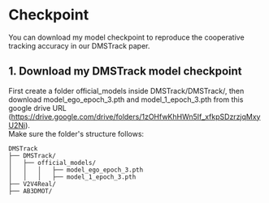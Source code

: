 # Checkpoint

You can download my model checkpoint to reproduce the cooperative tracking accuracy in our DMSTrack paper.


## **1. Download my DMSTrack model checkpoint**

First create a folder official_models inside DMSTrack/DMSTrack/, then download model_ego_epoch_3.pth and model_1_epoch_3.pth from this google drive URL (https://drive.google.com/drive/folders/1zOHfwKhHWn5If_xfkpSDzrzjqMxyU2Ni).  
Make sure the folder's structure follows:

```
DMSTrack
├── DMSTrack/
│   ├── official_models/
│   │   │   ├── model_ego_epoch_3.pth
│   │   │   ├── model_1_epoch_3.pth
├── V2V4Real/
├── AB3DMOT/
```
